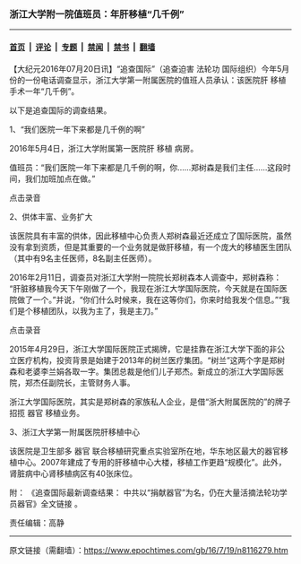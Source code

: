 ### 浙江大学附一院值班员：年肝移植“几千例”

---

#### [首页](../../../..?n8116279) &nbsp;|&nbsp; [评论](../../../../../epoch-comment?n8116279) &nbsp;|&nbsp; [专题](../../../../../epoch-special?n8116279) &nbsp;|&nbsp; [禁闻](../../../../../epoch-news?n8116279) &nbsp;|&nbsp; [禁书](../../../../../books?n8116279) &nbsp;|&nbsp; [翻墙](https://github.com/gfw-breaker/nogfw/blob/master/README.md?n8116279)


<div class="post_content" id="artbody" itemprop="articleBody">
 <!-- article content begin -->
 <p>
  【大纪元2016年07月20日讯】“追查国际”（追查迫害
  <ok href="https://www.epochtimes.com/gb/tag/%E6%B3%95%E8%BD%AE%E5%8A%9F.html">
   法轮功
  </ok>
  国际组织）今年5月份的一份电话调查显示，浙江大学第一附属医院的值班人员承认：该医院肝
  <ok href="https://www.epochtimes.com/gb/tag/%E7%A7%BB%E6%A4%8D.html">
   移植
  </ok>
  手术一年“几千例”。
 </p>
 <p>
  以下是追查国际的调查结果。
 </p>
 <p>
  1、“我们医院一年下来都是几千例的啊”
 </p>
 <p>
  2016年5月4日，浙江大学附属第一医院肝
  <ok href="https://www.epochtimes.com/gb/tag/%E7%A7%BB%E6%A4%8D.html">
   移植
  </ok>
  病房。
 </p>
 <p>
  值班员：“我们医院一年下来都是几千例的啊，你……郑树森是我们主任……这段时间，我们加班加点在做。”
 </p>
 <p>
  <ok href="http://www.zhuichaguoji.org/sites/default/files/report/2016/07/67047_4.1.2016-05-04_15-33-37_zhe_da_fu_yuan__gan_yi_zhi_bing_fang_86-57187236736nian_zuo_ji_qian_li_yuan_xian_huan_you_huo_ti_-2-edited.mp3" target="_blank">
   点击录音
  </ok>
 </p>
 <p>
  2、供体丰富、业务扩大
 </p>
 <p>
  该医院具有丰富的供体，因此移植中心负责人郑树森最近还成立了国际医院，虽然没有拿到资质，但是其重要的一个业务就是做肝移植，有一个庞大的移植医生团队（其中有9名主任医师，8名副主任医师）。
 </p>
 <p>
  2016年2月11日，调查员对浙江大学附一院院长郑树森本人调查中，郑树森称： “肝脏移植我今天下午刚做了一个，我现在浙江大学国际医院，今天就是在国际医院做了一个。”并说，“你们什么时候来，我在这等你们，你来时给我发个信息。”“我们是个移植团队，以我为主了，我是主刀。”
 </p>
 <p>
  <ok href="http://www.zhuichaguoji.org/sites/default/files/report/2016/07/67047_4.2.2016-02-11_14-11-53-zhe_da_fu_yuan_yuan_chang_zheng_shu_sen_86-13805749805ni_men_shi_yao_shi_hou_lai_wo_zai_zhe_deng_ni_men_.mp3" target="_blank">
   点击录音
  </ok>
 </p>
 <p>
  2015年4月29日，浙江大学国际医院正式揭牌，它是挂靠在浙江大学下面的非公立医疗机构，投资背景是始建于2013年的树兰医疗集团。“树兰”这两个字是郑树森和老婆李兰娟各取一字。集团总裁是他们儿子郑杰。新成立的浙江大学国际医院，郑杰任副院长，主管财务人事。
 </p>
 <p>
  浙江大学国际医院，其实是郑树森的家族私人企业，是借“浙大附属医院的”的牌子招揽
  <ok href="https://www.epochtimes.com/gb/tag/%E5%99%A8%E5%AE%98.html">
   器官
  </ok>
  移植业务。
 </p>
 <p>
  3、浙江大学第一附属医院肝移植中心
 </p>
 <p>
  该医院是卫生部多
  <ok href="https://www.epochtimes.com/gb/tag/%E5%99%A8%E5%AE%98.html">
   器官
  </ok>
  联合移植研究重点实验室所在地，华东地区最大的器官移植中心。2007年建成了专用的肝移植中心大楼，移植工作更趋“规模化”。此外，肾脏病中心肾移植病区有40张床位。
 </p>
 <p>
  附：
  <ok href="http://www.zhuichaguoji.org/node/67047" target="_blank">
   《追查国际最新调查结果： 中共以“捐献器官”为名，仍在大量活摘法轮功学员器官》全文链接
  </ok>
  。
 </p>
 <p>
  责任编辑：高静
 </p>
 <!-- article content end -->
 <div id="below_article_ad">
 </div>
</div>


---

原文链接（需翻墙）：https://www.epochtimes.com/gb/16/7/19/n8116279.htm